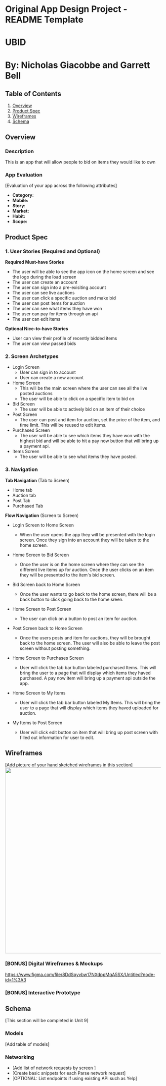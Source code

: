 Original App Design Project - README Template
===

# UBID
# By: Nicholas Giacobbe and Garrett Bell

## Table of Contents
1. [Overview](#Overview)
1. [Product Spec](#Product-Spec)
1. [Wireframes](#Wireframes)
2. [Schema](#Schema)

## Overview
### Description
This is an app that will allow people to bid on items they would like to own

### App Evaluation
[Evaluation of your app across the following attributes]
- **Category:**
- **Mobile:**
- **Story:**
- **Market:**
- **Habit:**
- **Scope:**

## Product Spec

### 1. User Stories (Required and Optional)

**Required Must-have Stories**

* The user will be able to see the app icon on the home screen and see the logo during the load screen
* The user can create an account
* The user can sign into a pre-exisiting account
* The user can see live auctions
* The user can click a specific auction and make bid 
* The user can post items for auction
* The user can see what items they have won
* The user can pay for items through an api
* The user can edit items 

**Optional Nice-to-have Stories**

* User can view their profile of recently bidded items
*  The user can view passed bids

### 2. Screen Archetypes

* Login Screen
   * User can sign in to account
   * User can create a new account
* Home Screen
   * This will be the main screen where the user can see all the live posted auctions
   * The user will be able to click on a specific item to bid on
 * Bid Screen
     * The user will be able to actively bid on an item of their choice
* Post Screen
    * The user can post and item for auction, set the price of the item, and time limit. This will be reused to edit items. 
* Purchased Screen
    * The user will be able to see which items they have won with the highest bid and will be able to hit a pay now button that will bring up a payment api.
* Items Screen
    * The user will be able to see what items they have posted.

### 3. Navigation

**Tab Navigation** (Tab to Screen)

* Home tab
* Auction tab
* Post Tab
* Purchased Tab

**Flow Navigation** (Screen to Screen)

* LogIn Screen to Home Screen
   * When the user opens the app they will be presented with the login screen.  Once they sign into an account they will be taken to the home screen.
  
* Home Screen to Bid Screen
   * Once the user is on the home screen where they can see the different live items up for auction. Once the user clicks on an item they will be presented to the item's bid screen.
 * Bid Screen back to Home Screen
     * Once the user wants to go back to the home screen, there will be a back button to click going back to the home sreen.
* Home Screen to Post Screen
    * The user can click on a button to post an item for auction. 
* Post Screen back to Home Screen
    * Once the users posts and item for auctions, they will be brought back to the home screen.  The user will also be able to leave the post screen without posting something. 

* Home Screen to Purchases Screen
    * User will click the tab bar button labeled purchased Items. This will bring the user to a page that will display which items they haved purchased. A pay now item will bring up a payment api outside the app. 

* Home Screen to My Items
    * User will click the tab bar button labeled My Items. This will bring the user to a page that will display which items they haved uploaded for auction.

* My Items to Post Screen 
    * User will click edit button on item that will bring up post screen with filled out information for user to edit.

## Wireframes
[Add picture of your hand sketched wireframes in this section]
<img src="https://i.imgur.com/d5tGTpK.png
" width=600>

### [BONUS] Digital Wireframes & Mockups
https://www.figma.com/file/8DdSqyvbw17NXdppMqA5SX/Untitled?node-id=1%3A3

### [BONUS] Interactive Prototype


## Schema 
[This section will be completed in Unit 9]
### Models
[Add table of models]
### Networking
- [Add list of network requests by screen ]
- [Create basic snippets for each Parse network request]
- [OPTIONAL: List endpoints if using existing API such as Yelp]
